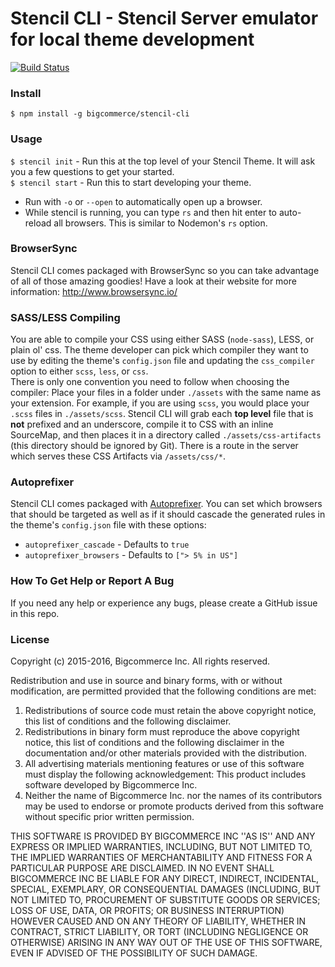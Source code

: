 # Stencil CLI - Stencil Server emulator for local theme development
[![Build Status](https://travis-ci.org/bigcommerce/stencil-cli.svg?branch=master)](https://travis-ci.org/bigcommerce/stencil-cli)

### Install

`$ npm install -g bigcommerce/stencil-cli`

### Usage

`$ stencil init` - Run this at the top level of your Stencil Theme.  It will ask you a few questions to get your started.  
`$ stencil start` - Run this to start developing your theme.
 - Run with `-o` or `--open` to automatically open up a browser.
 - While stencil is running, you can type `rs` and then hit enter to auto-reload all browsers. This is similar to Nodemon's `rs` option.

### BrowserSync

Stencil CLI comes packaged with BrowserSync so you can take advantage of all of those amazing goodies!  Have a look at their website for more information: http://www.browsersync.io/

### SASS/LESS Compiling

You are able to compile your CSS using either SASS (`node-sass`), LESS, or plain ol' css.  The theme developer can pick which compiler they want to use by editing the theme's `config.json` file and updating the `css_compiler` option to either `scss`, `less`, or `css`.  
There is only one convention you need to follow when choosing the compiler: Place your files in a folder under `./assets` with the same name as your extension.  For example, if you are using `scss`, you would place your `.scss` files in `./assets/scss`.  Stencil CLI will grab each **top level** file that is **not** prefixed and an underscore, compile it to CSS with an inline SourceMap, and then places it in a directory called `./assets/css-artifacts` (this directory should be ignored by Git).  There is a route in the server which serves these CSS Artifacts via `/assets/css/*`.

### Autoprefixer ###

Stencil CLI comes packaged with [Autoprefixer](https://github.com/postcss/autoprefixer).  You can set which browsers that should be targeted as well as if it should cascade the generated rules in the theme's `config.json` file with these options:
 - `autoprefixer_cascade` - Defaults to `true`
 - `autoprefixer_browsers` - Defaults to `["> 5% in US"]`

### How To Get Help or Report A Bug

If you need any help or experience any bugs, please create a GitHub issue in this repo.

### License

Copyright (c) 2015-2016, Bigcommerce Inc.
All rights reserved.

Redistribution and use in source and binary forms, with or without
modification, are permitted provided that the following conditions are met:
1. Redistributions of source code must retain the above copyright
   notice, this list of conditions and the following disclaimer.
2. Redistributions in binary form must reproduce the above copyright
   notice, this list of conditions and the following disclaimer in the
   documentation and/or other materials provided with the distribution.
3. All advertising materials mentioning features or use of this software
   must display the following acknowledgement:
   This product includes software developed by Bigcommerce Inc.
4. Neither the name of Bigcommerce Inc. nor the
   names of its contributors may be used to endorse or promote products
   derived from this software without specific prior written permission.

THIS SOFTWARE IS PROVIDED BY BIGCOMMERCE INC ''AS IS'' AND ANY
EXPRESS OR IMPLIED WARRANTIES, INCLUDING, BUT NOT LIMITED TO, THE IMPLIED
WARRANTIES OF MERCHANTABILITY AND FITNESS FOR A PARTICULAR PURPOSE ARE
DISCLAIMED. IN NO EVENT SHALL BIGCOMMERCE INC BE LIABLE FOR ANY
DIRECT, INDIRECT, INCIDENTAL, SPECIAL, EXEMPLARY, OR CONSEQUENTIAL DAMAGES
(INCLUDING, BUT NOT LIMITED TO, PROCUREMENT OF SUBSTITUTE GOODS OR SERVICES;
LOSS OF USE, DATA, OR PROFITS; OR BUSINESS INTERRUPTION) HOWEVER CAUSED AND
ON ANY THEORY OF LIABILITY, WHETHER IN CONTRACT, STRICT LIABILITY, OR TORT
(INCLUDING NEGLIGENCE OR OTHERWISE) ARISING IN ANY WAY OUT OF THE USE OF THIS
SOFTWARE, EVEN IF ADVISED OF THE POSSIBILITY OF SUCH DAMAGE.
